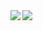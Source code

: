 <a href="https://github.com/anuraghazra/github-readme-stats">
  <img align="left" src="https://github-readme-stats.vercel.app/api?username=ant2357&count_private=true&show_icons=true" />
</a>
<a href="https://github.com/anuraghazra/github-readme-stats">
  <img align="left" src="https://github-readme-stats.vercel.app/api/top-langs/?username=ant2357" />
</a>